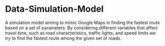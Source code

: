 # Data-Simulation-Model
A simulation model aiming to mimic Google Maps in finding the fastest route based on a set of parameters. By considering different variables that affect travel time, such as road characteristics, traffic lights, and speed limits we try to find the fastest route among the given set of roads.
